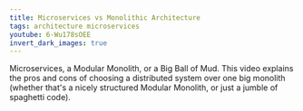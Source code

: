 ```yaml
---
title: Microservices vs Monolithic Architecture
tags: architecture microservices
youtube: 6-Wu178sOEE
invert_dark_images: true
---
```


Microservices, a Modular Monolith, or a Big Ball of Mud. This video explains the pros and cons of choosing a distributed system over one big monolith (whether that's a nicely structured Modular Monolith, or just a jumble of spaghetti code).